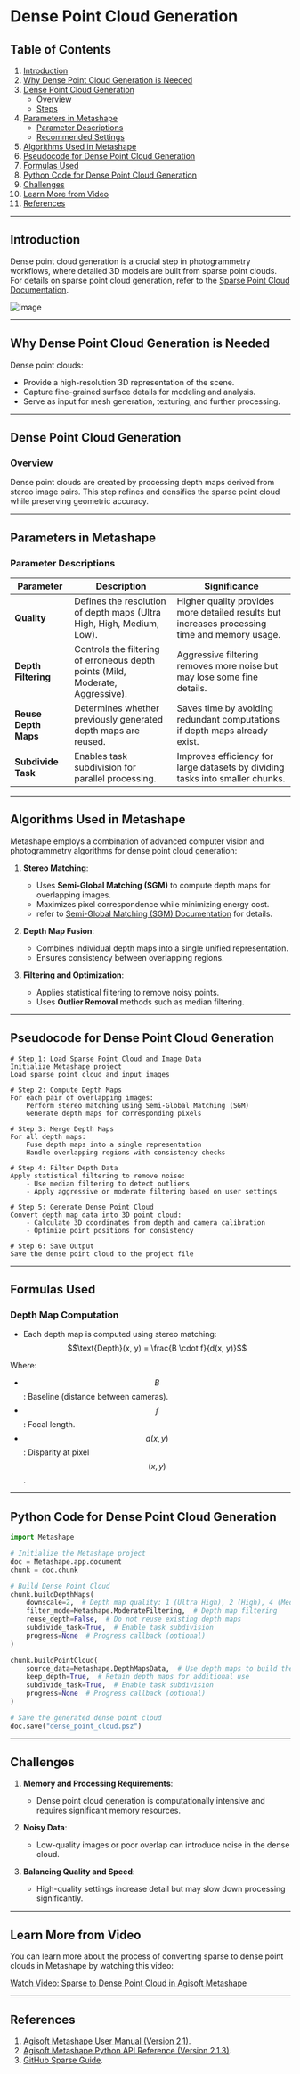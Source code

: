 # Dense Point Cloud Generation  

## Table of Contents  
1. [Introduction](#introduction)  
2. [Why Dense Point Cloud Generation is Needed](#why-dense-point-cloud-generation-is-needed)  
3. [Dense Point Cloud Generation](#dense-point-cloud-generation)  
   - [Overview](#overview)  
   - [Steps](#steps)  
4. [Parameters in Metashape](#parameters-in-metashape)  
   - [Parameter Descriptions](#parameter-descriptions)  
   - [Recommended Settings](#recommended-settings)  
5. [Algorithms Used in Metashape](#algorithms-used-in-metashape)  
6. [Pseudocode for Dense Point Cloud Generation](#pseudocode-for-dense-point-cloud-generation)  
7. [Formulas Used](#formulas-used)  
8. [Python Code for Dense Point Cloud Generation](#python-code-for-dense-point-cloud-generation)  
9. [Challenges](#challenges)  
10. [Learn More from Video](#learn-more-from-video)  
11. [References](#references)  

---

## Introduction  
Dense point cloud generation is a crucial step in photogrammetry workflows, where detailed 3D models are built from sparse point clouds. For details on sparse point cloud generation, refer to the [Sparse Point Cloud Documentation](https://github.com/tamer017/Multi-Angular-Photogrammetry/blob/master/docs/sparse_point_cloud.md).  

![image](https://github.com/user-attachments/assets/7ef88b54-72ff-4a73-a429-675377bc9d64)

---

## Why Dense Point Cloud Generation is Needed  
Dense point clouds:  
- Provide a high-resolution 3D representation of the scene.  
- Capture fine-grained surface details for modeling and analysis.  
- Serve as input for mesh generation, texturing, and further processing.  

---

## Dense Point Cloud Generation  

### Overview  
Dense point clouds are created by processing depth maps derived from stereo image pairs. This step refines and densifies the sparse point cloud while preserving geometric accuracy.  

---

## Parameters in Metashape  

### Parameter Descriptions  

| **Parameter**         | **Description**                                                                 | **Significance**                                                                                                                                        |  
|------------------------|---------------------------------------------------------------------------------|--------------------------------------------------------------------------------------------------------------------------------------------------------|  
| **Quality**            | Defines the resolution of depth maps (Ultra High, High, Medium, Low).           | Higher quality provides more detailed results but increases processing time and memory usage.                                                           |  
| **Depth Filtering**    | Controls the filtering of erroneous depth points (Mild, Moderate, Aggressive).  | Aggressive filtering removes more noise but may lose some fine details.                                                                                |  
| **Reuse Depth Maps**   | Determines whether previously generated depth maps are reused.                  | Saves time by avoiding redundant computations if depth maps already exist.                                                                              |  
| **Subdivide Task**     | Enables task subdivision for parallel processing.                               | Improves efficiency for large datasets by dividing tasks into smaller chunks.                                                                           |  

---

## Algorithms Used in Metashape  

Metashape employs a combination of advanced computer vision and photogrammetry algorithms for dense point cloud generation:

1. **Stereo Matching**:  
   - Uses **Semi-Global Matching (SGM)** to compute depth maps for overlapping images.  
   - Maximizes pixel correspondence while minimizing energy cost.
   - refer to [Semi-Global Matching (SGM) Documentation](https://github.com/tamer017/Multi-Angular-Photogrammetry/blob/master/algorithms/SGM.md) for details.  

2. **Depth Map Fusion**:  
   - Combines individual depth maps into a single unified representation.  
   - Ensures consistency between overlapping regions.

3. **Filtering and Optimization**:  
   - Applies statistical filtering to remove noisy points.  
   - Uses **Outlier Removal** methods such as median filtering.  

---

## Pseudocode for Dense Point Cloud Generation  

```plaintext
# Step 1: Load Sparse Point Cloud and Image Data
Initialize Metashape project
Load sparse point cloud and input images

# Step 2: Compute Depth Maps
For each pair of overlapping images:
    Perform stereo matching using Semi-Global Matching (SGM)
    Generate depth maps for corresponding pixels

# Step 3: Merge Depth Maps
For all depth maps:
    Fuse depth maps into a single representation
    Handle overlapping regions with consistency checks

# Step 4: Filter Depth Data
Apply statistical filtering to remove noise:
    - Use median filtering to detect outliers
    - Apply aggressive or moderate filtering based on user settings

# Step 5: Generate Dense Point Cloud
Convert depth map data into 3D point cloud:
    - Calculate 3D coordinates from depth and camera calibration
    - Optimize point positions for consistency

# Step 6: Save Output
Save the dense point cloud to the project file
```

---

## Formulas Used  

### Depth Map Computation  
- Each depth map is computed using stereo matching:  
   $$\text{Depth}(x, y) = \frac{B \cdot f}{d(x, y)}$$  

Where:  
- $$B$$: Baseline (distance between cameras).  
- $$f$$: Focal length.  
- $$d(x, y)$$: Disparity at pixel $$(x, y)$$.  

---

## Python Code for Dense Point Cloud Generation  

```python
import Metashape

# Initialize the Metashape project
doc = Metashape.app.document
chunk = doc.chunk

# Build Dense Point Cloud
chunk.buildDepthMaps(
    downscale=2,  # Depth map quality: 1 (Ultra High), 2 (High), 4 (Medium), 8 (Low)
    filter_mode=Metashape.ModerateFiltering,  # Depth map filtering
    reuse_depth=False,  # Do not reuse existing depth maps
    subdivide_task=True,  # Enable task subdivision
    progress=None  # Progress callback (optional)
)

chunk.buildPointCloud(
    source_data=Metashape.DepthMapsData,  # Use depth maps to build the dense cloud
    keep_depth=True,  # Retain depth maps for additional use
    subdivide_task=True,  # Enable task subdivision
    progress=None  # Progress callback (optional)
)

# Save the generated dense point cloud
doc.save("dense_point_cloud.psz")
```  

---

## Challenges  

1. **Memory and Processing Requirements**:  
   - Dense point cloud generation is computationally intensive and requires significant memory resources.  

2. **Noisy Data**:  
   - Low-quality images or poor overlap can introduce noise in the dense cloud.  

3. **Balancing Quality and Speed**:  
   - High-quality settings increase detail but may slow down processing significantly.  

---

## Learn More from Video  

You can learn more about the process of converting sparse to dense point clouds in Metashape by watching this video:  

[Watch Video: Sparse to Dense Point Cloud in Agisoft Metashape](https://www.bing.com/videos/riverview/relatedvideo?q=sparse+to+dens+point+cloud+agisoft&mid=396542CBE10F94333259396542CBE10F94333259&FORM=VIRE)

---

## References  

1. [Agisoft Metashape User Manual (Version 2.1)](https://www.agisoft.com/pdf/metashape_2_1_en.pdf).
2. [Agisoft Metashape Python API Reference (Version 2.1.3)](https://www.agisoft.com/pdf/metashape_python_api_2_1_3.pdf).
3. [GitHub Sparse Guide](https://github.com/tamer017/Multi-Angular-Photogrammetry/blob/master/docs/sparse_point_cloud.md). 


